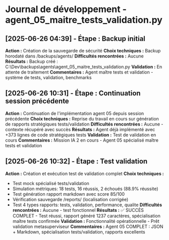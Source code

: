 # Journal de développement - agent_05_maitre_tests_validation.py

## [2025-06-26 04:39] - Étape : Backup initial
**Action :** Création de la sauvegarde de sécurité
**Choix techniques :** Backup horodaté dans /backups/agents/
**Difficultés rencontrées :** Aucune
**Résultats :** Backup créé : C:\Dev\backups\agents\agent_05_maitre_tests_validation.py
**Validation :** En attente de traitement
**Commentaires :** Agent maître tests et validation - système de tests, validation, benchmarks

## [2025-06-26 10:31] - Étape : Continuation session précédente
**Action :** Continuation de l'implémentation agent 05 depuis session précédente
**Choix techniques :** Reprise du travail en cours sur génération de rapports stratégiques tests/validation
**Difficultés rencontrées :** Aucune - contexte récupéré avec succès
**Résultats :** Agent déjà implémenté avec +373 lignes de code stratégiques tests
**Validation :** Test de validation en cours
**Commentaires :** Mission IA 2 en cours - Agent 05 spécialisé maître tests et validation

## [2025-06-26 10:32] - Étape : Test validation
**Action :** Création et exécution test de validation complet
**Choix techniques :** 
  - Test mock spécialisé tests/validation
  - Simulation métriques: 18 tests, 16 réussis, 2 échoués (88.9% réussite)
  - Test génération rapport markdown avec score 85/100
  - Vérification sauvegarde /reports/ (localisation corrigée)
  - Test 4 types rapports: tests, validation, performance, qualite
**Difficultés rencontrées :** Aucune - test fonctionnel
**Résultats :** ✅ SUCCÈS COMPLET - Test réussi, rapport généré 1237 caractères, spécialisation maître tests confirmée
**Validation :** Fonctionnalité opérationnelle - Prêt validation metasuperviseur
**Commentaires :** Agent 05 COMPLET : JSON + Markdown, spécialisation tests/validation, rapports excellents
